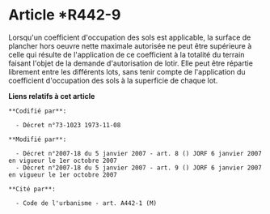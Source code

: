 # Article *R442-9

Lorsqu'un coefficient d'occupation des sols est applicable, la surface de plancher hors oeuvre nette maximale autorisée ne
peut être supérieure à celle qui résulte de l'application de ce coefficient à la totalité du terrain faisant l'objet de la
demande d'autorisation de lotir. Elle peut être répartie librement entre les différents lots, sans tenir compte de
l'application du coefficient d'occupation des sols à la superficie de chaque lot.

**Liens relatifs à cet article**

	**Codifié par**:

	  - Décret n°73-1023 1973-11-08

	**Modifié par**:

	  - Décret n°2007-18 du 5 janvier 2007 - art. 8 () JORF 6 janvier 2007 en vigueur le 1er octobre 2007
	  - Décret n°2007-18 du 5 janvier 2007 - art. 9 () JORF 6 janvier 2007 en vigueur le 1er octobre 2007

	**Cité par**:

	  - Code de l'urbanisme - art. A442-1 (M)
